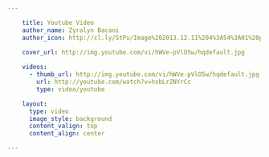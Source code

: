 ```yaml
---

    title: Youtube Video
    author_name: Zyralyn Bacani
    author_icon: http://cl.ly/StPu/Image%202013.12.11%204%3A54%3A01%20pm.png

    cover_url: http://img.youtube.com/vi/hWVe-pVlO5w/hqdefault.jpg
    
    videos:
      - thumb_url: http://img.youtube.com/vi/hWVe-pVlO5w/hqdefault.jpg
        url: http://youtube.com/watch?v=hsbLrZNYrCc
        type: video/youtube

    layout:
      type: video
      image_style: background
      content_valign: top
      content_align: center

---
```

